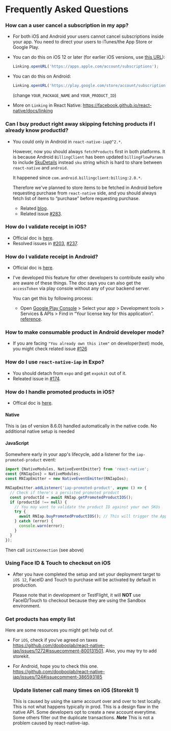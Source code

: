 # Frequently Asked Questions

### How can a user cancel a subscription in my app?

- For both iOS and Android your users cannot cancel subscriptions inside your app. You need to direct your users to iTunes/the App Store or Google Play.

- You can do this on iOS 12 or later (for earlier iOS versions, use [this URL](https://buy.itunes.apple.com/WebObjects/MZFinance.woa/wa/manageSubscriptions)):

  ```ts
  Linking.openURL('https://apps.apple.com/account/subscriptions');
  ```

- You can do this on Android:

  ```ts
  Linking.openURL('https://play.google.com/store/account/subscriptions?package=YOUR_PACKAGE_NAME&sku=YOUR_PRODUCT_ID
  ```

  (change `YOUR_PACKAGE_NAME` and `YOUR_PRODUCT_ID`)

- More on `Linking` in React Native: https://facebook.github.io/react-native/docs/linking

### Can I buy product right away skipping fetching products if I already know productId?

- You could only in Android in `react-native-iap@^2.*`.

  However, now you should always `fetchProducts` first in both platforms.
  It is because Android `BillingClient` has been updated `billingFlowParams`
  to include [SkuDetails](https://developer.android.com/reference/com/android/billingclient/api/SkuDetails) instead `sku` string which is
  hard to share between `react-native` and `android`.

  It happened since `com.android.billingclient:billing:2.0.*`.

  Therefore we've planned to store items to be fetched in Android before
  requesting purchase from `react-native` side, and you should always fetch
  list of items to “purchase” before requesting purchase.

  - Related [blog](https://medium.com/p/e4b55491479b).
  - Related issue [#283](https://github.com/dooboolab/react-native-iap/issues/283).

### How do I validate receipt in iOS?

- Official doc is [here](https://developer.apple.com/library/content/releasenotes/General/ValidateAppStoreReceipt/Chapters/ValidateRemotely.html).
- Resolved issues in [#203](https://github.com/dooboolab/react-native-iap/issues/203), [#237](https://github.com/dooboolab/react-native-iap/issues/237).

### How do I validate receipt in Android?

- Official doc is [here](https://developer.android.com/google/play/billing/billing_library_overview).
- I've developed this feature for other developers to contribute easily who are
  aware of these things. The doc says you can also get the `accessToken` via
  play console without any of your backend server.

  You can get this by following process:

  - Open [Google Play Console](https://play.google.com/apps/publish/)
    &gt; Select your app
    &gt; Development tools
    &gt; Services & APIs
    &gt; Find in “Your license key for this application”.
    [reference](https://stackoverflow.com/questions/27132443).

### How to make consumable product in Android developer mode?

- If you are facing `"You already own this item"` on developer(test) mode,
  you might check related issue [#126](https://github.com/dooboolab/react-native-iap/issues/126)

### How do I use `react-native-iap` in Expo?

- You should detach from `expo` and get `expokit` out of it.
- Releated issue in [#174](https://github.com/dooboolab/react-native-iap/issues/174).

### How do I handle promoted products in iOS?

- Offical doc is [here](https://developer.apple.com/app-store/promoting-in-app-purchases/).

#### Native

This is (as of version 8.6.0) handled automatically in the native code. No additional native setup is needed

#### JavaScript

Somewhere early in your app's lifecycle, add a listener for the `iap-promoted-product` event:

```ts
import {NativeModules, NativeEventEmitter} from 'react-native';
const {RNIapIos} = NativeModules;
const RNIapEmitter = new NativeEventEmitter(RNIapIos);

RNIapEmitter.addListener('iap-promoted-product', async () => {
  // Check if there's a persisted promoted product
  const productId = await RNIap.getPromotedProductIOS();
  if (productId !== null) {
    // You may want to validate the product ID against your own SKUs
    try {
      await RNIap.buyPromotedProductIOS(); // This will trigger the App Store purchase process
    } catch (error) {
      console.warn(error);
    }
  }
});
```

Then call `initConnection` (see above)

### Using Face ID & Touch to checkout on iOS

- After you have completed the setup and set your deployment target to `iOS 12`,
  FaceID and Touch to purchase will be activated by default in production.

  Please note that in development or TestFlight, it will **NOT** use FaceID/Touch
  to checkout because they are using the Sandbox environment.

### Get products has empty list

Here are some resources you might get help out of.

- For `iOS`, check if you’ve agreed on taxes
  https://github.com/dooboolab/react-native-iap/issues/1272#issuecomment-800131501. Also, you may try to add storekit.

- For Android, hope you to check this one.
  https://github.com/dooboolab/react-native-iap/issues/124#issuecomment-386593185

  ### Update listener call many times on iOS (Storekit 1)

  This is caused by using the same account over and over to test locally. This is not what happens typically in prod. This is a design flaw in the native API. Some developers opt to create a new account everytime. Some others filter out the duplicate transactions.
  **_Note_**
  This is not a problem caused by react-native-iap.
